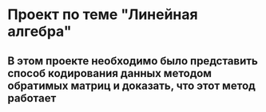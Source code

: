 ﻿# Проект по теме "Линейная алгебра"
## В этом проекте необходимо было представить способ кодирования данных методом обратимых матриц и доказать, что этот метод работает
